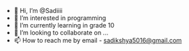 - 👋 Hi, I’m @Sadiiii
- 👀 I’m interested in programming
- 🌱 I’m currently learning in grade 10
- 💞️ I’m looking to collaborate on ...
- 📫 How to reach me by email - sadikshya5016@gmail.com

<!---
Sadiiii/Sadiiii is a ✨ special ✨ repository because its `README.md` (this file) appears on your GitHub profile.
You can click the Preview link to take a look at your changes.
--->
